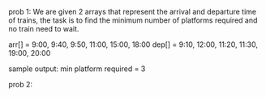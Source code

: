 prob 1: We are given 2 arrays that represent the arrival and departure time of trains, the task is to find the minimum number of platforms required and no train need to wait.

arr[] = 9:00, 9:40, 9:50, 11:00, 15:00, 18:00
dep[] = 9:10, 12:00, 11:20, 11:30, 19:00, 20:00

sample output: min platform required = 3

prob 2: 
